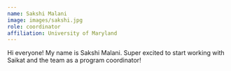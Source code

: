 ```yaml
---
name: Sakshi Malani
image: images/sakshi.jpg
role: coordinator
affiliation: University of Maryland
---
```


Hi everyone! My name is Sakshi Malani. Super excited to start working with Saikat and the team as a program coordinator!